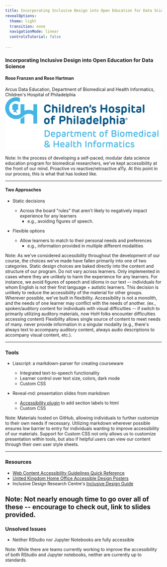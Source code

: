 ```yaml
---
title: Incorporating Inclusive Design into Open Education for Data Science
revealOptions:
  theme: light
  transition: none
  navigationMode: linear
  controlsTutorial: false

---
```


### Incorporating Inclusive Design into Open Education for Data Science
#### Rose Franzen and Rose Hartman</br>
 Arcus Data Education, Department of Biomedical and Health Informatics, Children's Hospital of Philadelphia </br>
![Logo of the Department of Biomedical and Health Informatics](media/DBHi-Logo-Color_RGB.jpg)

Note: In the process of developing a self-paced, modular data science education program for biomedical researchers, we've kept accessibility at the front of our mind. Proactive vs reactive/retroactive a11y. At this point in our process, this is what that has looked like.

---

#### Two Approaches

- Static decisions
  - Across the board "rules" that aren't likely to negatively impact experience for any learners
    - e.g., avoiding figures of speech.

- Flexible options
  - Allow learners to match to their personal needs and preferences
    - e.g., information provided in multiple different modalities

Note: As we've considered accessibility throughout the development of our course, the choices we've made have fallen primarily into one of two categories.
Static design choices are  baked directly into the content and structure of our program. Do not vary across learners. Only implemented in cases where they are unlikely to harm the experience for any learners. For instance, we avoid figures of speech and idioms in our text -- individuals for whom English is not their first language + autistic learners. This decision is unlikely to reduce the accessibility of the material for other groups.
Wherever possible, we've built in flexibility. Accessibility is not a monolith, and the needs of one learner may conflict with the needs of another. (ex., spoken/auditory content for individuals with visual difficulties -- if switch to primarily utilizing auditory materials, now HoH folks encounter difficulties accessing content) Flexibility allows single source of content to meet needs of many. never provide information in a singular modality (e.g., there's always text to accompany auditory content, always audio descriptions to accompany visual content, etc.).

---

### Tools
- Liascript: a markdown-parser for creating courseware
  - Integrated text-to-speech functionality
  - Learner control over text size, colors, dark mode
  - Custom CSS

- Reveal-md: presentation slides from markdown
  - [Accessibility plugin](https://github.com/marcysutton/reveal-a11y) to add section labels to html
  - Custom CSS


Note: Materials hosted on GitHub, allowing individuals to further customize to their own needs if necessary. Utilizing markdown wherever possible ensures low barrier to entry for individuals wanting to improve accessibility of our materials. Support for Custom CSS not only allows us to customize presentation within tools, but also if helpful users can view our content through their own user style sheets.

---

### Resources

- [Web Content Accessibility Guidelines Quick Reference](https://www.w3.org/WAI/WCAG21/quickref/)
- [United Kingdom Home Office Accessible Design Posters](https://ukhomeoffice.github.io/accessibility-posters/posters/accessibility-posters.pdf)
- Inclusive Design Research Centre's [Inclusive Design Guide](https://guide.inclusivedesign.ca/)

Note: Not nearly enough time to go over all of these -- encourage to check out, link to slides provided.
---

### Unsolved Issues
- Neither RStudio nor Jupyter Notebooks are fully accessible

Note: While there are teams currently working to improve the accessibility of both RStudio and Jupyter notebooks, neither are currently up to standards.
